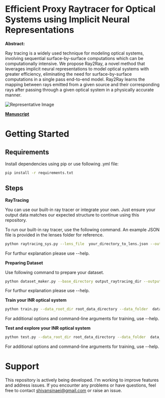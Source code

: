 # Efficient Proxy Raytracer for Optical Systems using Implicit Neural Representations

**Abstract:**

Ray tracing is a widely used technique for modeling optical systems, involving 
sequential surface-by-surface computations which can be computationally 
intensive.
We propose Ray2Ray, a novel method that leverages implicit neural representations to 
model optical systems with greater efficiency, eliminating the need for 
surface-by-surface computations in a single pass end-to-end model.
Ray2Ray learns the mapping between rays emitted from a given source and their 
corresponding rays after passing through a given optical system in a physically 
accurate manner.

![Representative Image](media/firstimage.png)

[**Manuscript**](#)


# Getting Started

## Requirements


Install dependencies using pip or use following .yml file:

```bash
pip install -r requirements.txt
```


## Steps
**RayTracing** 


You can use our built-in ray tracer or integrate your own. Just ensure your output data matches our expected structure to continue using this repository.

To run our built-in ray tracer, use the following command. An example JSON file is provided in the lenses folder for reference.

```bash 
python raytracing_sys.py --lens_file  your_directory_to_lens.json --output_directory  save_rays_directory
```
For furthur explanation please use --help.

**Preparing Dataset** 

Use following command to prepare your dataset. 
```bash 
python dataset_maker.py --base_directory output_raytracing_dir --output_dir  save_train_test_dir
```
For furthur explanation please use --help.

**Train your INR optical system**

```bash 
python train.py --data_root_dir root_data_directory --data_folder  data_for_your_optical_system_dir
```
For additional options and command-line arguments for training, use --help.

**Test and explore your INR optical system**

```bash 
python test.py --data_root_dir root_data_directory --data_folder  data_for_your_optical_system_dir --model_path   INR_opticalsystem_path.pth
```
For additional options and command-line arguments for training, use --help.

# Support
This repository is actively being developed. I'm working to improve features and address issues. If you encounter any problems or have questions, feel free to contact shivansinaei@gmail.com or raise an issue.


